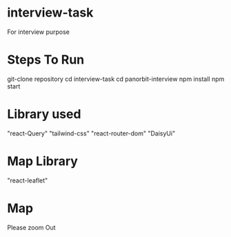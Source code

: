 # interview-task
For interview purpose 

# Steps To Run
git-clone repository
cd interview-task
cd panorbit-interview
npm install
npm start

# Library used
"react-Query"
"tailwind-css"
"react-router-dom"
"DaisyUi"
# Map Library
"react-leaflet"
# Map
Please zoom Out